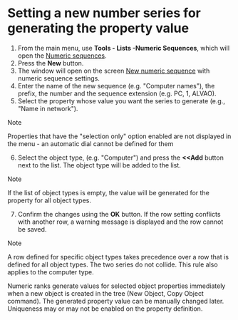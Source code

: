 # Setting a new number series for generating the property value
     
1. From the main menu, use **Tools - Lists -Numeric Sequences**, which will open the [Numeric sequences](../../list-of-windows/alvao-asset-management-console/tools/lists/numeric-sequences).
2. Press the **New** button.
3. The window will open on the screen [New numeric sequence](../../list-of-windows/alvao-asset-management-console/tools/lists/numeric-sequences/numeric-sequence) with numeric sequence settings.
4. Enter the name of the new sequence (e.g. "Computer names"), the prefix, the number and the sequence extension (e.g. PC, 1, ALVAO).
5. Select the property whose value you want the series to generate (e.g., "Name in network").

> [!NOTE]
> Properties that have the "selection only" option enabled are not displayed in the menu - an automatic dial cannot be defined for them

6. Select the object type, (e.g. "Computer") and press the **&lt;&lt;Add** button next to the list. The object type will be added to the list.

> [!NOTE]
> If the list of object types is empty, the value will be generated for the property for all object types.

7. Confirm the changes using the **OK** button. If the row setting conflicts with another row, a warning message is displayed and the row cannot be saved.

> [!NOTE]
> A row defined for specific object types takes precedence over a row that is defined for all object types. The two series do not collide. This rule also applies to the computer type.

Numeric ranks generate values for selected object properties immediately when a new object is created in the tree (New Object, Copy Object command). The generated property value can be manually changed later. Uniqueness may or may not be enabled on the property definition.
